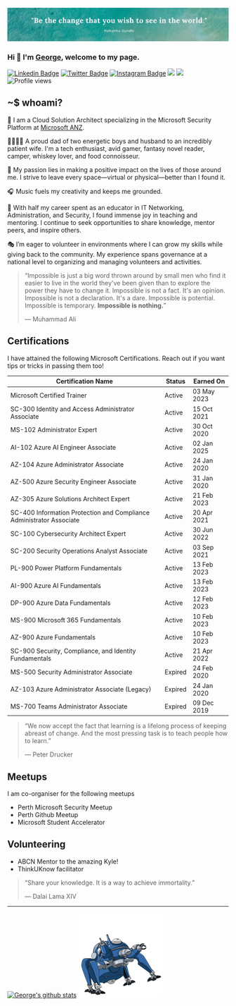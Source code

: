 ![](https://github.com/anothergeorgecoldham/anothergeorgecoldham/blob/main/images/header.jpg)
### Hi :beers: I'm [George](https://github.com/anothergeorgecoldham), welcome to my page.

[![Linkedin Badge](https://img.shields.io/badge/-LinkedIn-0e76a8?style=flat-square&logo=Linkedin&logoColor=white)](https://linkedin.com/in/georgecoldham)
[![Twitter Badge](https://img.shields.io/badge/-Twitter-00acee?style=flat-square&logo=Twitter&logoColor=white)](https://twitter.com/georgecoldham)
[![Instagram Badge](https://img.shields.io/badge/-Instagram-e4405f?style=flat-square&logo=Instagram&logoColor=white)](https://instagram.com/gcoldham/)
![](https://img.shields.io/github/last-commit/anothergeorgecoldham/anothergeorgecoldham?&style=flat-square)
![](https://img.shields.io/github/followers/anothergeorgecoldham?label=Follow&style=flat-square)
![Profile views](https://gpvc.arturio.dev/anothergeorgecoldham)
## ~$ whoami?
:office: I am a Cloud Solution Architect specializing in the Microsoft Security Platform at [Microsoft ANZ](https://www.microsoft.com).

:family_man_woman_boy_boy: A proud dad of two energetic boys and husband to an incredibly patient wife. I'm a tech enthusiast, avid gamer, fantasy novel reader, camper, whiskey lover, and food connoisseur.

:yellow_heart: My passion lies in making a positive impact on the lives of those around me. I strive to leave every space—virtual or physical—better than I found it.

:headphones: Music fuels my creativity and keeps me grounded.

:pray: With half my career spent as an educator in IT Networking, Administration, and Security, I found immense joy in teaching and mentoring. I continue to seek opportunities to share knowledge, mentor peers, and inspire others.

:performing_arts: I’m eager to volunteer in environments where I can grow my skills while giving back to the community. My experience spans governance at a national level to organizing and managing volunteers and activities.

>“Impossible is just a big word thrown around by small men who find it easier to live in the world they've been given than to explore the power they have to change it. Impossible is not a fact. It's an opinion. Impossible is not a declaration. It's a dare. Impossible is potential. Impossible is temporary. **Impossible is nothing.**”
>
>― Muhammad Ali

## Certifications

I have attained the following Microsoft Certifications.  Reach out if you want tips or tricks in passing them too!

| **Certification Name**                                                                 | **Status**   | **Earned On**       |
|-----------------------------------------------------------------------------------|----------|-----------------|
| Microsoft Certified Trainer                                                                           | Active   | 03 May 2023      |
| SC-300 Identity and Access Administrator Associate                 | Active   | 15 Oct 2021 |
| MS-102 Administrator Expert                                    | Active   | 30 Oct 2020 |
| AI-102 Azure AI Engineer Associate                                 | Active   | 02 Jan 2025  |
| AZ-104 Azure Administrator Associate                               | Active   | 24 Jan 2020 |
| AZ-500 Azure Security Engineer Associate                           | Active   | 31 Jan 2020 |
| AZ-305 Azure Solutions Architect Expert                            | Active   | 21 Feb 2023 |
| SC-400 Information Protection and Compliance Administrator Associate| Active   | 20 Apr 2021   |
| SC-100 Cybersecurity Architect Expert                              | Active   | 30 Jun 2022    |
| SC-200 Security Operations Analyst Associate                       | Active   | 03 Sep 2021|
| PL-900 Power Platform Fundamentals                                 | Active   | 13 Feb 2023|
| AI-900 Azure AI Fundamentals                                       | Active   | 13 Feb 2023|
| DP-900 Azure Data Fundamentals                                     | Active   | 12 Feb 2023|
| MS-900 Microsoft 365 Fundamentals                                            | Active   | 10 Feb 2023|
| AZ-900 Azure Fundamentals                                          | Active   | 10 Feb 2023|
| SC-900 Security, Compliance, and Identity Fundamentals             | Active   | 21 Apr 2022   |
| MS-500 Security Administrator Associate                        | Expired  | 24 Feb 2020|
| AZ-103 Azure Administrator Associate (Legacy)                      | Expired  | 24 Jan 2020 |
| MS-700 Teams Administrator Associate                           | Expired  | 09 Dec 2019 |

>“We now accept the fact that learning is a lifelong process of keeping abreast of change. And the most pressing task is to teach people how to learn.”
>
>― Peter Drucker

## Meetups

I am co-organiser for the following meetups

- Perth Microsoft Security Meetup
- Perth Github Meetup
- Microsoft Student Accelerator

## Volunteering

- ABCN Mentor to the amazing Kyle!
- ThinkUKnow facilitator


>“Share your knowledge. It is a way to achieve immortality.” 
>
>― Dalai Lama XIV

--- 
[![George's github stats](https://github-readme-stats.vercel.app/api?username=anothergeorgecoldham&show_icons=true&theme=default&disable_animations=false)](https://github.com/anuraghazra/github-readme-stats)
     ![](https://github.com/anothergeorgecoldham/anothergeorgecoldham/blob/main/images/1608323561.gif)
